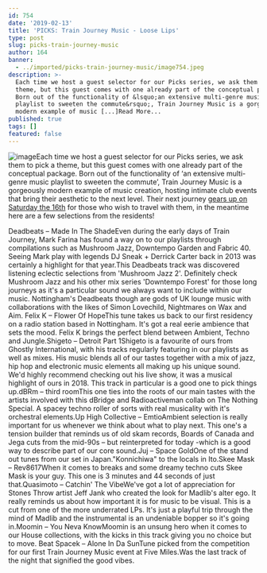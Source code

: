 ```yaml
---
id: 754
date: '2019-02-13'
title: 'PICKS: Train Journey Music - Loose Lips'
type: post
slug: picks-train-journey-music
author: 164
banner:
  - ../imported/picks-train-journey-music/image754.jpeg
description: >-
  Each time we host a guest selector for our Picks series, we ask them to pick a
  theme, but this guest comes with one already part of the conceptual package.
  Born out of the functionality of &lsquo;an extensive multi-genre music
  playlist to sweeten the commute&rsquo;, Train Journey Music is a gorgeously
  modern example of music [...]Read More...
published: true
tags: []
featured: false
---
```

![image](../../imported/picks-train-journey-music/image754.jpeg)Each time we host a guest selector for our Picks series, we ask them to pick a theme, but this guest comes with one already part of the conceptual package. Born out of the functionality of ‘an extensive multi-genre music playlist to sweeten the commute’, Train Journey Music is a gorgeously modern example of music creation, hosting intimate club events that bring their aesthetic to the next level. Their next journey [gears up on Saturday the 16th](https://www.facebook.com/events/546763755791292/) for those who wish to travel with them, in the meantime here are a few selections from the residents!

Deadbeats – Made In The ShadeEven during the early days of Train Journey, Mark Farina has found a way on to our playlists through compilations such as Mushroom Jazz, Downtempo Garden and Fabric 40. Seeing Mark play with legends DJ Sneak + Derrick Carter back in 2013 was certainly a highlight for that year.This Deadbeats track was discovered listening eclectic selections from 'Mushroom Jazz 2'. Definitely check Mushroom Jazz and his other mix series 'Downtempo Forest' for those long journeys as it's a particular sound we always want to include within our music. Nottingham's Deadbeats though are gods of UK lounge music with collaborations with the likes of Simon Lovechild, Nightmares on Wax and Aim. Felix K – Flower Of HopeThis tune takes us back to our first residency on a radio station based in Nottingham. It's got a real eerie ambience that sets the mood. Felix K brings the perfect blend between Ambient, Techno and Jungle.Shigeto – Detroit Part 1Shigeto is a favourite of ours from Ghostly International, with his tracks regularly featuring in our playlists as well as mixes. His music blends all of our tastes together with a mix of jazz, hip hop and electronic music elements all making up his unique sound. We'd highly recommend checking out his live show, it was a musical highlight of ours in 2018. This track in particular is a good one to pick things up.dBRm – third roomThis one ties into the roots of our main tastes with the artists involved with this dBridge and Radioactiveman collab on The Nothing Special. A spacey techno roller of sorts with real musicality with it's orchestral elements.Up High Collective – EmtioAmbient selection is really important for us whenever we think about what to play next. This one's a tension builder that reminds us of old skam records, Boards of Canada and Jega cuts from the mid-90s – but reinterpreted for today -which is a good way to describe part of our core sound.Juj – Space GoldOne of the stand out tunes from our set in Japan."Konnichiwa" to the locals in Ito.Skee Mask – Rev8617When it comes to breaks and some dreamy techno cuts Skee Mask is your guy. This one is 3 minutes and 44 seconds of just that.Quasimoto – Catchin' The VibeWe've got a lot of appreciation for Stones Throw artist Jeff Jank who created the look for Madlib's alter ego. It really reminds us about how important it is for music to be visual. This is a cut from one of the more underrated LPs. It's just a playful trip through the mind of Madlib and the instrumental is an undeniable bopper so it's going in.Moomin – You Neva KnowMoomin is an unsung hero when it comes to our House collections, with the kicks in this track giving you no choice but to move. Beat Spacek – Alone In Da SunTune picked from the competition for our first Train Journey Music event at Five Miles.Was the last track of the night that signified the good vibes.